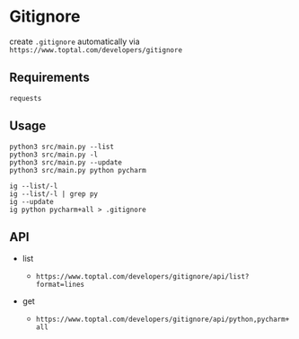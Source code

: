 # Gitignore

create `.gitignore` automatically via `https://www.toptal.com/developers/gitignore`

## Requirements

`requests`

## Usage

```shell
python3 src/main.py --list
python3 src/main.py -l
python3 src/main.py --update
python3 src/main.py python pycharm

ig --list/-l
ig --list/-l | grep py
ig --update
ig python pycharm+all > .gitignore
```

## API

- list
  - `https://www.toptal.com/developers/gitignore/api/list?format=lines`

- get
  - `https://www.toptal.com/developers/gitignore/api/python,pycharm+all`
